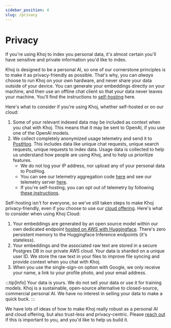 ```yaml
---
sidebar_position: 4
slug: /privacy
---
```


# Privacy

If you're using Khoj to index you personal data, it's almost certain you'll have sensitive and private information you'd like to index.

Khoj is designed to be a personal AI, so one of our cornerstone principles is to make it as privacy-friendly as possible. That's why, you can *always* choose to run Khoj on your own hardware, and never share your data outside of your device. You can generate your embeddings directly on your machine, and then use an offline chat client so that your data never leaves your machine. You'll find the instructions to [self-hosting](./setup.mdx) here.

Here's what to consider if you're using Khoj, whether self-hosted or on our cloud:
1. Some of your relevant indexed data may be included as context when you chat with Khoj. This means that it may be sent to OpenAI, if you use one of the OpenAI models.
1. We collect completely anonymized usage telemetry and send it to [PostHog](https://posthog.com/). This includes data like unique chat requests, unique search requests, unique requests to index data. Usage data is collected to help us understand how people are using Khoj, and to help us prioritize features.
    - We do not log your IP address, nor upload any of your personal data to PostHog.
    - You can see our telemetry aggregation code [here](https://github.com/khoj-ai/khoj/blob/master/src/khoj/routers/helpers.py#L71) and see our telemetry server [here](https://github.com/khoj-ai/khoj/blob/master/src/telemetry/telemetry.py).
    - If you're self-hosting, you can opt out of telemetry by following [these instructions](../miscellaneous/telemetry.md).


Self-hosting isn't for everyone, so we've still taken steps to make Khoj privacy-friendly, even if you choose to use our [cloud offering](https://app.khoj.dev/login). Here's what to consider when using Khoj Cloud:
1. Your embeddings are generated by an open source model within our own dedicated endpoint [hosted on AWS with Huggingface](https://huggingface.co/inference-endpoints/dedicated). There's zero persistent memory to the Huggingface Inference endpoints (it's stateless).
1. Your embeddings and the associated raw text are stored in a secure Postgres DB in our private AWS cloud. Your data is sharded on a unique user ID. We store the raw text in your files to improve file syncing and provide context when you chat with Khoj.
1. When you use the single-sign-on option with Google, we only receive your name, a link to your profile photo, and your email address.


:::tip[Info]
Your data is yours. We do not sell your data or use it for training models. Khoj is a sustainable, open-source alternative to closed-source, commercial personal AI. We have no interest in selling your data to make a quick buck.
:::


We have lots of ideas of how to make Khoj really robust as a personal AI and cloud offering, but also trust-less and privacy-centric. Please [reach out](mailto:team@khoj.dev) if this is important to you, and you'd like to help us build it.
